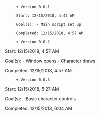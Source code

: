          + Version 0.0.1

         Start: 12/15/2018, 4:47 AM

         Goal(s): - Main script set up

         Completed: 12/15/2018, 4:57 AM

         + Version 0.0.2

Start: 12/15/2018, 4:57 AM

Goal(s): - Window opens - Character draws
         
Completed: 12/15/2018, 4:57 AM


         + Version 0.0.3

Start: 12/15/2018, 5:27 AM

Goal(s): - Basic character controls

Completed: 12/15/2018, 6:04 AM
